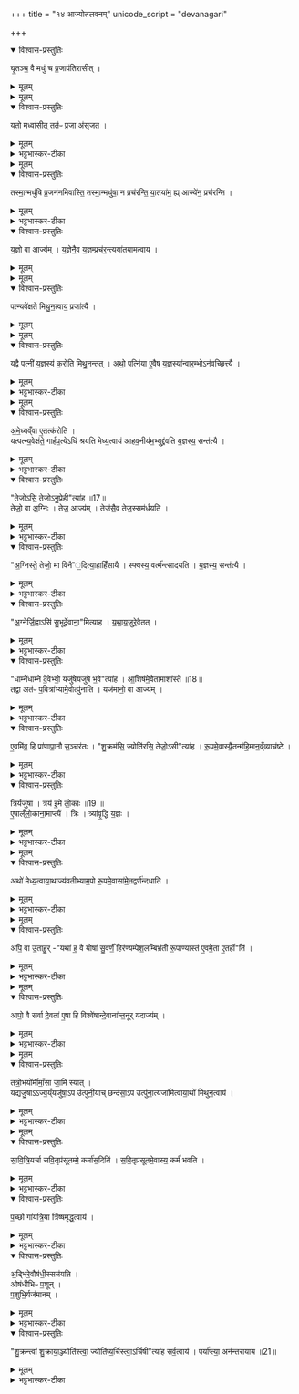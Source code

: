 +++
title = "१४ आज्योत्प्लवनम्"
unicode_script = "devanagari"

+++
<div class="js_include" url="/vedAH_yajuH/taittirIyam/sArasvata-vibhAgaH/brAhmaNam/sarva-prastutiH/3/3_darsha-pUrNa-mAsAdi/04_Ajyotpavanam"  newLevelForH1="1" includeTitle="true">

<details open><summary>विश्वास-प्रस्तुतिः</summary>

घृ॒तञ्च॒ वै मधु॑ च प्र॒जाप॑तिरासीत् ।
</details>

<details><summary>मूलम्</summary>

घृ॒तञ्च॒ वै मधु॑ च प्र॒जाप॑तिरासीत् ।
</details>


<details><summary>मूलम्</summary>

यतो॒ मध्वा॑सीत् ।
तत॑ᳶ प्र॒जा अ॑सृजत ।
</details>

<details open><summary>विश्वास-प्रस्तुतिः</summary>

यतो॒ मध्वा॑सी॒त्  तत॑ᳶ प्र॒जा अ॑सृजत ।
</details>

<details><summary>मूलम्</summary>

यतो॒ मध्वा॑सी॒त्  तत॑ᳶ प्र॒जा अ॑सृजत ।
</details>

<details><summary>भट्टभास्कर-टीका</summary>

1घृतं चेत्यादि ॥ प्रजापतिः प्रजापतेः स्वरूपमासीत् । यद्वा - धृतं मधुतुल्यमासीत् । तयोर्मध्ये यतः यन्मधुलक्षणं रूपमासीत् ततस्तेन रूपेण प्रजा असृजत ।
</details>


<details><summary>मूलम्</summary>

तस्मा॒न्मधु॑षि प्र॒जन॑नमिवास्ति ।   
तस्मा॒न्मधु॑षा॒ न प्रच॑रन्ति ।   
या॒तया॑म॒ हि ।
आज्ये॑न॒ प्रच॑रन्ति ।
</details>

<details open><summary>विश्वास-प्रस्तुतिः</summary>

तस्मा॒न्मधु॑षि प्र॒जन॑नमिवास्ति॒ तस्मा॒न्मधु॑षा॒ न प्रच॑रन्ति॒ या॒तया॑म॒ ह्य् आज्ये॑न॒ प्रच॑रन्ति ।
</details>

<details><summary>मूलम्</summary>

तस्मा॒न्मधु॑षि प्र॒जन॑नमिवास्ति॒ तस्मा॒न्मधु॑षा॒ न प्रच॑रन्ति॒ या॒तया॑म॒ ह्य् आज्ये॑न॒ प्रच॑रन्ति ।
</details>

<details><summary>भट्टभास्कर-टीका</summary>

तस्मात् मधुषि मधुनि प्रजननं प्रजननद्रव्यमस्ति च, यस्मात् तेन प्रजा असृजत, तस्मात् प्रजनवत्त्वात् तेन न प्रचरन्ति यज्ञप्रयोगं न कुर्वन्ति यातयामत्वात् प्रयोगेन गतसारत्वात् ।
</details>

<details open><summary>विश्वास-प्रस्तुतिः</summary>

य॒ज्ञो वा आज्य॑म् ।
य॒ज्ञेनै॒व य॒ज्ञम्प्रच॑र॒न्त्यया॑तयामत्वाय ।
</details>

<details><summary>मूलम्</summary>

य॒ज्ञो वा आज्य॑म् ।
य॒ज्ञेनै॒व य॒ज्ञम्प्रच॑र॒न्त्यया॑तयामत्वाय ।
</details>


<details><summary>मूलम्</summary>

पत्न्यवे॑क्षते ॥16॥  
मि॒थु॒न॒त्वाय॒ प्रजा॑त्यै ।
</details>

<details open><summary>विश्वास-प्रस्तुतिः</summary>

पत्न्यवे॑क्षते मिथु॒न॒त्वाय॒ प्रजा॑त्यै ।
</details>

<details><summary>मूलम्</summary>

पत्न्यवे॑क्षते मिथु॒न॒त्वाय॒ प्रजा॑त्यै ।
</details>


<details><summary>मूलम्</summary>

यद्वै पत्नी॑ य॒ज्ञस्य॑ क॒रोति॑ ।
मि॒थु॒नन्तत् ।
</details>

<details open><summary>विश्वास-प्रस्तुतिः</summary>

यद्वै पत्नी॑ य॒ज्ञस्य॑ क॒रोति मिथु॒नन्तत् ।
अथो॒ पत्नि॑या ए॒वैष य॒ज्ञस्या॑न्वार॒म्भोऽन॑वच्छित्त्यै ।
</details>

<details><summary>मूलम्</summary>

यद्वै पत्नी॑ य॒ज्ञस्य॑ क॒रोति मिथु॒नन्तत् ।
अथो॒ पत्नि॑या ए॒वैष य॒ज्ञस्या॑न्वार॒म्भोऽन॑वच्छित्त्यै ।
</details>

<details><summary>भट्टभास्कर-टीका</summary>

यज्ञो वा इति । यज्ञार्थमेवाज्यं अन्यत्रानुपयोगान् तस्मात् यज्ञार्थेनैव यज्ञं प्रचरितुं युक्तम् । अयातयामत्वाय तद्भवति ॥
</details>


<details><summary>मूलम्</summary>

अ॒मे॒ध्यव्ँवा ए॒तत्क॑रोति ।
यत्पत्न्य॒वेक्ष॑ते ।
गार्ह॑प॒त्येऽधि॑ श्रयति मेध्य॒त्वाय॑ ।
आ॒ह॒व॒नीय॑म॒भ्युद्द्र॑वति ।
य॒ज्ञस्य॒ सन्त॑त्यै ।
</details>

<details open><summary>विश्वास-प्रस्तुतिः</summary>

अ॒मे॒ध्यव्ँवा ए॒तत्क॑रोति ।  
यत्पत्न्य॒वेक्ष॑ते॒ गार्ह॑प॒त्येऽधि॑ श्रयति मेध्य॒त्वाय॑ आहव॒नीय॑म॒भ्युद्द्र॑वति य॒ज्ञस्य॒ सन्त॑त्यै ।
</details>

<details><summary>मूलम्</summary>

अ॒मे॒ध्यव्ँवा ए॒तत्क॑रोति ।  
यत्पत्न्य॒वेक्ष॑ते॒ गार्ह॑प॒त्येऽधि॑ श्रयति मेध्य॒त्वाय॑ आहव॒नीय॑म॒भ्युद्द्र॑वति य॒ज्ञस्य॒ सन्त॑त्यै ।
</details>

<details><summary>भट्टभास्कर-टीका</summary>

2अमेध्यं वा इत्यादि । । मनुष्यदर्शनात् ।
</details>

<details open><summary>विश्वास-प्रस्तुतिः</summary>

"तेजो॑ऽसि॒ तेजोऽनु॒प्रेही"त्या॑ह ॥17॥  
तेजो॒ वा अ॒ग्निः ।
तेज॒ आज्य॑म् ।
तेज॑सै॒व तेज॒स्सम॑र्धयति ।
</details>

<details><summary>मूलम्</summary>

"तेजो॑ऽसि॒ तेजोऽनु॒प्रेही"त्या॑ह ॥17॥  
तेजो॒ वा अ॒ग्निः ।
तेज॒ आज्य॑म् ।
तेज॑सै॒व तेज॒स्सम॑र्धयति ।
</details>

<details><summary>भट्टभास्कर-टीका</summary>

तेजोसि इति गार्हपत्ये अधिश्रयणम् ।   
तेजोनुप्रेहि इति हरणम् ।
</details>

<details open><summary>विश्वास-प्रस्तुतिः</summary>

"अ॒ग्निस्ते॒ तेजो॒ मा विनै"॒दित्या॒हाहिँ॑सायै ।
स्फ्यस्य॒ वर्त्म॑न्त्सादयति ।
य॒ज्ञस्य॒ सन्त॑त्यै ।
</details>

<details><summary>मूलम्</summary>

"अ॒ग्निस्ते॒ तेजो॒ मा विनै"॒दित्या॒हाहिँ॑सायै ।
स्फ्यस्य॒ वर्त्म॑न्त्सादयति ।
य॒ज्ञस्य॒ सन्त॑त्यै ।
</details>

<details><summary>भट्टभास्कर-टीका</summary>

आग्नेस्त इत्याहवनीयाधिश्रयणम् ।
</details>

<details open><summary>विश्वास-प्रस्तुतिः</summary>

"अ॒ग्नेर्जि॒ह्वाऽसि॑ सु॒भूर्दे॒वाना॒"मित्या॑ह ।
य॒था॒य॒जुरे॒वैतत् ।
</details>

<details><summary>मूलम्</summary>

"अ॒ग्नेर्जि॒ह्वाऽसि॑ सु॒भूर्दे॒वाना॒"मित्या॑ह ।
य॒था॒य॒जुरे॒वैतत् ।
</details>

<details><summary>भट्टभास्कर-टीका</summary>

अग्नेर्जिह्वेत्याज्यावेक्षणम् ॥
</details>

<details open><summary>विश्वास-प्रस्तुतिः</summary>

"धाम्ने॑धाम्ने दे॒वेभ्यो॒ यजु॑षेयजुषे भ॒वे"त्या॑ह ।
आ॒शिष॑मे॒वैतामाशा॑स्ते ॥18॥  
तद्वा अत॑ᳶ प॒वित्रा॑भ्यामे॒वोत्पु॑नाति ।
यज॑मानो॒ वा आज्य॑म् ।
</details>

<details><summary>मूलम्</summary>

"धाम्ने॑धाम्ने दे॒वेभ्यो॒ यजु॑षेयजुषे भ॒वे"त्या॑ह ।
आ॒शिष॑मे॒वैतामाशा॑स्ते ॥18॥  
तद्वा अत॑ᳶ प॒वित्रा॑भ्यामे॒वोत्पु॑नाति ।
यज॑मानो॒ वा आज्य॑म् ।
</details>

<details><summary>भट्टभास्कर-टीका</summary>

3अतः कारणात् अस्मिन्नेव काले पवित्राभ्यामुत्पुनाति अवेक्षणदोषशान्त्यै । पुनराहारमिति पुनराहृत्य पुनराहृत्य प्रागुत्पूय आज्यस्थे एव प्रत्यगाहृत्य त्रिरूत्पुनाति । आभीक्ष्ण्ये णमुल् ।
</details>

<details open><summary>विश्वास-प्रस्तुतिः</summary>

ए॒वमि॑व॒ हि प्रा॑णापा॒नौ स॒ञ्चर॑तः ।
"शु॒क्रम॑सि॒ ज्योति॑रसि॒ तेजो॒ऽसी"त्या॑ह ।
रू॒पमे॒वास्यै॒तन्म॑हि॒मान॒व्ँव्याच॑ष्टे ।
</details>

<details><summary>मूलम्</summary>

ए॒वमि॑व॒ हि प्रा॑णापा॒नौ स॒ञ्चर॑तः ।
"शु॒क्रम॑सि॒ ज्योति॑रसि॒ तेजो॒ऽसी"त्या॑ह ।
रू॒पमे॒वास्यै॒तन्म॑हि॒मान॒व्ँव्याच॑ष्टे ।
</details>

<details><summary>भट्टभास्कर-टीका</summary>

एवं हि प्राणापानौ सञ्चरतः तयोः गच्छदागच्छद्रूपत्वात् । शुक्रमसीत्याद्यैराज्योत्पवनम् ।
</details>

<details open><summary>विश्वास-प्रस्तुतिः</summary>

त्रिर्यजु॑षा ।
त्रय॑ इ॒मे लो॒काः ॥19 ॥  
ए॒षाल्ँलो॒काना॒माप्त्यै॑ ।
त्रिः ।
त्र्या॑वृ॒द्धि य॒ज्ञः ।
</details>

<details><summary>मूलम्</summary>

त्रिर्यजु॑षा ।
त्रय॑ इ॒मे लो॒काः ॥19 ॥  
ए॒षाल्ँलो॒काना॒माप्त्यै॑ ।
त्रिः ।
त्र्या॑वृ॒द्धि य॒ज्ञः ।
</details>

<details><summary>भट्टभास्कर-टीका</summary>

त्रिरिति पुनर्वचनं त्रित्वस्य फलान्तरप्रदर्शनार्थम् ।
</details>


<details><summary>मूलम्</summary>

अथो॑ मेध्य॒त्वाय॑ ।
अथाज्य॑वतीभ्याम॒पः ।
रू॒पमे॒वासा॑मे॒तद्वर्ण॑न्दधाति ।
</details>

<details open><summary>विश्वास-प्रस्तुतिः</summary>

अथो॑ मेध्य॒त्वाया॒थाज्य॑वतीभ्याम॒पो रू॒पमे॒वासा॑मे॒तद्वर्ण॑न्दधाति ।
</details>

<details><summary>मूलम्</summary>

अथो॑ मेध्य॒त्वाया॒थाज्य॑वतीभ्याम॒पो रू॒पमे॒वासा॑मे॒तद्वर्ण॑न्दधाति ।
</details>

<details><summary>भट्टभास्कर-टीका</summary>

अथेति अथ आज्योत्पवनानन्तरं आज्यवतीभ्यां आज्यलिप्ताभ्यां पवित्रतनुभ्यामेव अपः प्रोक्षणीरुत्पुनाति, पवित्रयोः आज्यलिप्तयोः यद्रूपं एतदेव आसां अपां पूर्वं विशिष्टं अपां वर्णमिदानीं दधाति ।
</details>


<details><summary>मूलम्</summary>

अपि॒ वा उ॒ताहुः॑ ।
यथा॑ ह॒ वै योषा॑ सु॒वर्णँ॒ हिर॑ण्यम्पेश॒लम्बिभ्र॑ती रू॒पाण्यास्ते॑ ।
ए॒वमे॒ता ए॒तर्हीति॑ ।
</details>

<details open><summary>विश्वास-प्रस्तुतिः</summary>

अपि॒ वा उ॒ताहु॒र् -"यथा॑ ह॒ वै योषा॑ सु॒वर्णँ॒ हिर॑ण्यम्पेश॒लम्बिभ्र॑ती रू॒पाण्यास्त॑ ए॒वमे॒ता ए॒तर्ही"ति॑ ।
</details>

<details><summary>मूलम्</summary>

अपि॒ वा उ॒ताहु॒र् -"यथा॑ ह॒ वै योषा॑ सु॒वर्णँ॒ हिर॑ण्यम्पेश॒लम्बिभ्र॑ती रू॒पाण्यास्त॑ ए॒वमे॒ता ए॒तर्ही"ति॑ ।
</details>

<details><summary>भट्टभास्कर-टीका</summary>

अपि खल्वत्र यज्ञविद आहुः वदन्ति यथा काचित् योषा विलासिनी सुवर्णं शोभनवर्णं हिरण्यं हितरमणीयं हिरण्यसमानं वा पेशलं रूपसमृद्धम् । पिश अवयवे, औणादिको लप्रात्ययः ।
</details>


<details><summary>मूलम्</summary>

आपो॒ वै सर्वा दे॒वताः॑ ॥20॥  
ए॒षा हि विश्वे॑षान्दे॒वाना॑न्त॒नूः ।
यदाज्य॑म् ।
</details>

<details open><summary>विश्वास-प्रस्तुतिः</summary>

आपो॒ वै सर्वा दे॒वता॑ ए॒षा हि विश्वे॑षान्दे॒वाना॑न्त॒नूर् यदाज्य॑म् ।
</details>

<details><summary>मूलम्</summary>

आपो॒ वै सर्वा दे॒वता॑ ए॒षा हि विश्वे॑षान्दे॒वाना॑न्त॒नूर् यदाज्य॑म् ।
</details>

<details><summary>भट्टभास्कर-टीका</summary>

एतानि रूपाणि देहगुणान् बिभ्रती आस्ते अबाधितकान्तिर्वर्तते आज्यलिप्ताभ्यां उत्पूताः शोभन्ते । 'इदमोर्हिल्' 'एतेतौ रथोः' इत्येतादेशः ॥
</details>


<details><summary>मूलम्</summary>

तत्रो॒भयो॑र्मीमाँ॒सा ।
जा॒मि स्यात् ।
यद्यजु॒षाऽऽज्य॒य्ँयजु॑षा॒ऽप उ॑त्पुनी॒यात् ।
छन्द॑सा॒ऽप उत्पु॑ना॒त्यजा॑मित्वाय ।
अथो॑ मिथुन॒त्वाय॑ ।
</details>

<details open><summary>विश्वास-प्रस्तुतिः</summary>

तत्रो॒भयो॑र्मीमाँ॒सा जा॒मि स्यात् ।  
यद्यजु॒षाऽऽज्य॒य्ँयजु॑षा॒ऽप उ॑त्पुनी॒याच् छन्द॑सा॒ऽप उत्पु॑ना॒त्यजा॑मित्वाया॒थो॑ मिथुन॒त्वाय॑ ।
</details>

<details><summary>मूलम्</summary>

तत्रो॒भयो॑र्मीमाँ॒सा जा॒मि स्यात् ।  
यद्यजु॒षाऽऽज्य॒य्ँयजु॑षा॒ऽप उ॑त्पुनी॒याच् छन्द॑सा॒ऽप उत्पु॑ना॒त्यजा॑मित्वाया॒थो॑ मिथुन॒त्वाय॑ ।
</details>

<details><summary>भट्टभास्कर-टीका</summary>

4तत्रेति ॥ तथासति उभयोः अबाज्ययोः मीमांसा जिज्ञासा भवति तद्विदाम् । आज्यं अपश्च यदि 'शुक्रमसि'1 इति यजुषोत्पुनीयात् । तत् जामि आलस्यजननं यत्स्यात्, तत्कथं कर्तव्यमिति? तत्र निर्णयमाह - छन्दसा 'देवो वः'1 इत्यनेनैव अप उत्पुनाति तदजामित्वाय भवति, मिथुनत्वाय च ।
</details>


<details><summary>मूलम्</summary>

सा॒वि॒त्रि॒यर्चा ।
स॒वि॒तृप्र॑सूतम्मे॒ कर्मा॑स॒दिति॑ ।
</details>

<details open><summary>विश्वास-प्रस्तुतिः</summary>

सा॒वि॒त्रि॒यर्चा  सवि॒तृप्र॑सूतम्मे॒ कर्मा॑स॒दिति॑ ।
स॒वि॒तृप्र॑सूतमे॒वास्य॒ कर्म॑ भवति ।
</details>

<details><summary>मूलम्</summary>

सा॒वि॒त्रि॒यर्चा  सवि॒तृप्र॑सूतम्मे॒ कर्मा॑स॒दिति॑ ।
स॒वि॒तृप्र॑सूतमे॒वास्य॒ कर्म॑ भवति ।
</details>

<details><summary>भट्टभास्कर-टीका</summary>

सावित्रियर्चेति । 'देवो वः' इत्यनया उत्पुनीयात् सवित्राऽनुज्ञातं मे कर्मस्यादिति । लेट्याडागमः ।
</details>

<details open><summary>विश्वास-प्रस्तुतिः</summary>

प॒च्छो गा॑यत्रि॒या त्रि॑ष्षमृद्ध॒त्वाय॑ ।
</details>

<details><summary>मूलम्</summary>

प॒च्छो गा॑यत्रि॒या त्रि॑ष्षमृद्ध॒त्वाय॑ ।
</details>

<details><summary>भट्टभास्कर-टीका</summary>

पच्छ इति । पादेन पादेन गायत्र्या उत्पुनीयात् त्रिष्षमृद्धत्वाय त्रेधा समृद्धत्वं यथा स्यादिति 'त्रिपदा गायत्री' इति समृद्ध्यै त्रैविध्यमाह ।
</details>

<details open><summary>विश्वास-प्रस्तुतिः</summary>

अ॒द्भिरे॒वौष॑धी॒स्सन्न॑यति ।  
ओष॑धीभिᳶ प॒शून् ।  
प॒शुभि॒र्यज॑मानम् ।  
</details>

<details><summary>मूलम्</summary>

अ॒द्भिरे॒वौष॑धी॒स्सन्न॑यति ।  
ओष॑धीभिᳶ प॒शून् ।  
प॒शुभि॒र्यज॑मानम् ।  
</details>

<details><summary>भट्टभास्कर-टीका</summary>

अद्भिरिति । अद्भिः ओषधीभिश्च पशुभिश्च त्रेधा यजमानसमृद्धिः पच्छ उत्पवनात् गायत्र्याः । सन्नयनं संयोजनम् ॥
</details>

<details open><summary>विश्वास-प्रस्तुतिः</summary>

"शु॒क्रन्त्वा॑ शु॒क्राया॒ञ्ज्योति॑स्त्वा॒ ज्योति॑ष्य॒र्चिस्त्वा॒ऽर्चिषी"त्या॑ह सर्व॒त्वाय॑ ।
पर्या॑प्त्या॒ अन॑न्तरायाय ॥21॥  
</details>

<details><summary>मूलम्</summary>

"शु॒क्रन्त्वा॑ शु॒क्राया॒ञ्ज्योति॑स्त्वा॒ ज्योति॑ष्य॒र्चिस्त्वा॒ऽर्चिषी"त्या॑ह सर्व॒त्वाय॑ ।
पर्या॑प्त्या॒ अन॑न्तरायाय ॥21॥  
</details>

<details><summary>भट्टभास्कर-टीका</summary>

5शुक्रं त्वेत्याद्याः जुहूप्रभृति ध्रुवासु आज्यग्रहणमन्त्राः ॥
सर्वत्वायेति । 'धाम्ने धाम्ने'1 इति वचनात् सर्वदेवस्थितिपर्याप्त्याशासनात् कस्यचिदप्यन्तरितत्वं लुप्तभागत्वं मा भूदिति ॥

इति तैत्तिरीयब्राह्मणे तृतीये तृतीये चतुर्थोऽनुवाकः ॥  

</details>
</div>
